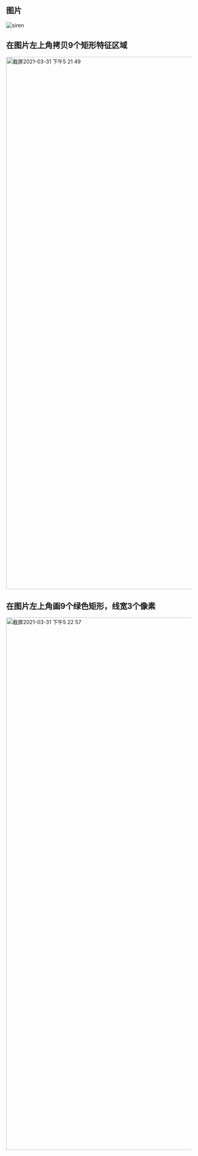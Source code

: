 ## 图片
![siren](https://user-images.githubusercontent.com/59530895/113121526-54522380-9245-11eb-9a7b-76ed1fefe2b8.jpg)

## 在图片左上角拷贝9个矩形特征区域
<img width="1440" alt="截屏2021-03-31 下午5 21 49" src="https://user-images.githubusercontent.com/59530895/113121834-9f6c3680-9245-11eb-990e-bd6df85afc25.png">

## 在图片左上角画9个绿色矩形，线宽3个像素
<img width="1440" alt="截屏2021-03-31 下午5 22 57" src="https://user-images.githubusercontent.com/59530895/113122402-2ae5c780-9246-11eb-9287-167da31108e3.png">

